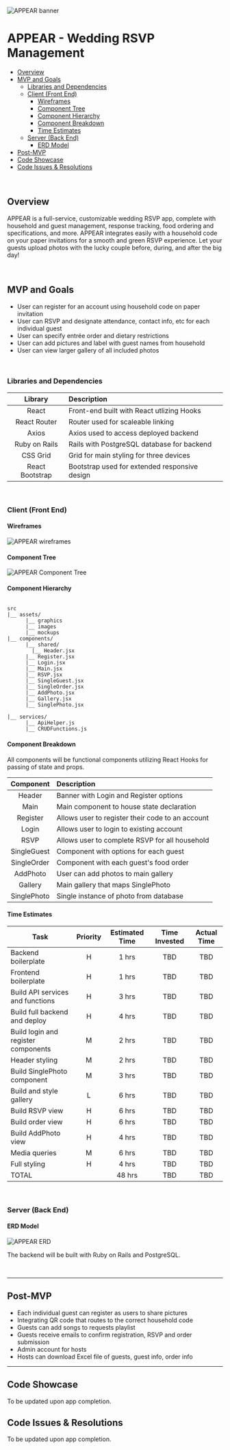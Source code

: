 ![APPEAR banner](https://i.imgur.com/DK06k2a.png)
# APPEAR - Wedding RSVP Management


- [Overview](#overview)
- [MVP and Goals](#mvp-and-goals)
  - [Libraries and Dependencies](#libraries-and-dependencies)
  - [Client (Front End)](#client-front-end)
    - [Wireframes](#wireframes)
    - [Component Tree](#component-tree)
    - [Component Hierarchy](#component-hierarchy)
    - [Component Breakdown](#component-breakdown)
    - [Time Estimates](#time-estimates)
  - [Server (Back End)](#server-back-end)
    - [ERD Model](#erd-model)
- [Post-MVP](#post-mvp)
- [Code Showcase](#code-showcase)
- [Code Issues & Resolutions](#code-issues--resolutions)

<br>

## Overview

APPEAR is a full-service, customizable wedding RSVP app, complete with household and guest management, response tracking, food ordering and specifications,  and more. APPEAR integrates easily with a household code on your paper invitations for a smooth and green RSVP experience. Let your guests upload photos with the lucky couple before, during, and after the big day! 


<br>

## MVP and Goals

- User can register for an account using household code on paper invitation
- User can RSVP and designate attendance, contact info, etc for each individual guest
- User can specify entrée order and dietary restrictions
- User can add pictures and label with guest names from household
- User can view larger gallery of all included photos

<br>

### Libraries and Dependencies



|     Library      | Description                                |
| :--------------: | :----------------------------------------- |
|      React       | Front-end built with React utlizing Hooks |
|   React Router   | Router used for scaleable linking |
|   Axios   | Axios used to access deployed backend |
| Ruby on Rails | Rails with PostgreSQL database for backend |
|     CSS Grid      | Grid for main styling for three devices |
|     React Bootstrap      | Bootstrap used for extended responsive design |

<br>

### Client (Front End)

#### Wireframes

![APPEAR wireframes](https://i.imgur.com/xWRKkji.png)

#### Component Tree

![APPEAR Component Tree](https://i.imgur.com/roCva9A.png)

#### Component Hierarchy



``` structure

src
|__ assets/
      |__ graphics
      |__ images
      |__ mockups
|__ components/
      |__ shared/
        |__ Header.jsx
      |__ Register.jsx
      |__ Login.jsx
      |__ Main.jsx
      |__ RSVP.jsx
      |__ SingleGuest.jsx
      |__ SingleOrder.jsx
      |__ AddPhoto.jsx
      |__ Gallery.jsx
      |__ SinglePhoto.jsx

|__ services/
      |__ ApiHelper.js
      |__ CRUDFunctions.js

```

#### Component Breakdown

All components will be functional components utilizing React Hooks for passing of state and props.

|  Component     | Description                              |
| :----------:   | :--------------------------------------- |
|    Header      | Banner with Login and Register options |
|    Main        | Main component to house state declaration |
|    Register    | Allows user to register their code to an account |
|    Login       | Allows user to login to existing account |
|    RSVP        | Allows user to complete RSVP for all household |
|    SingleGuest | Component with options for each guest |
|    SingleOrder | Component with each guest's food order |
|    AddPhoto    | User can add photos to main gallery |
|    Gallery     | Main gallery that maps SinglePhoto |
|    SinglePhoto | Single instance of photo from database |


#### Time Estimates



| Task                | Priority | Estimated Time | Time Invested | Actual Time |
| ------------------- | :------: | :------------: | :-----------: | :---------: |
| Backend boilerplate    |    H     |     1 hrs      |     TBD     |    TBD    |
| Frontend boilerplate |    H     |     1 hrs      |     TBD     |     TBD     |
| Build API services and functions    |    H     |     3 hrs      |     TBD     |    TBD    |
| Build full backend and deploy    |    H     |     4 hrs      |     TBD     |    TBD    |
| Build login and register components    |    M     |     2 hrs      |     TBD     |    TBD    |
| Header styling    |    M     |     2 hrs      |     TBD    |    TBD    |
| Build SinglePhoto component    |    M     |     3 hrs      |     TBD     |    TBD   |
| Build and style gallery    |    L     |     6 hrs      |     TBD     |    TBD    |
| Build RSVP view    |    H     |     6 hrs      |     TBD     |    TBD    |
| Build order view    |    H     |     6 hrs      |     TBD     |    TBD    |
| Build AddPhoto view    |    H     |     4 hrs      |     TBD     |    TBD    |
| Media queries    |    M     |     6 hrs      |     TBD     |    TBD    |
| Full styling    |    H    |     4 hrs      |     TBD     |    TBD    |
| TOTAL               |          |     48 hrs      |     TBD     |     TBD     |


<br>

### Server (Back End)

#### ERD Model

![APPEAR ERD](https://i.imgur.com/BTT8yRi.png)

The backend will be built with Ruby on Rails and PostgreSQL.

<br>

***

## Post-MVP
- Each individual guest can register as users to share pictures
- Integrating QR code that routes to the correct household code
- Guests can add songs to requests playlist
- Guests receive emails to confirm registration, RSVP and order submission
- Admin account for hosts
- Hosts can download Excel file of guests, guest info, order info


***

## Code Showcase

To be updated upon app completion. 

## Code Issues & Resolutions

To be updated upon app completion. 
